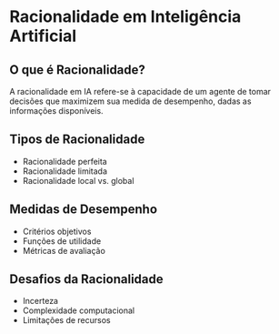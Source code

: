 # Racionalidade em Inteligência Artificial

## O que é Racionalidade?

A racionalidade em IA refere-se à capacidade de um agente de tomar decisões que maximizem sua medida de desempenho, dadas as informações disponíveis.

## Tipos de Racionalidade

- Racionalidade perfeita
- Racionalidade limitada
- Racionalidade local vs. global

## Medidas de Desempenho

- Critérios objetivos
- Funções de utilidade
- Métricas de avaliação

## Desafios da Racionalidade

- Incerteza
- Complexidade computacional
- Limitações de recursos 